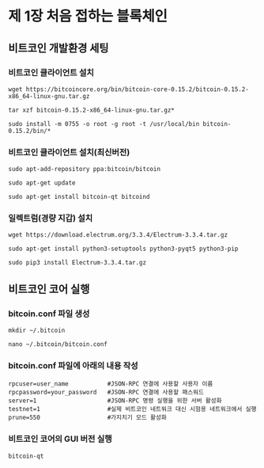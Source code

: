 # 제 1장 처음 접하는 블록체인
## 비트코인 개발환경 세팅
### 비트코인 클라이언트 설치
```
wget https://bitcoincore.org/bin/bitcoin-core-0.15.2/bitcoin-0.15.2-x86_64-linux-gnu.tar.gz
```
```
tar xzf bitcoin-0.15.2-x86_64-linux-gnu.tar.gz*
```
```
sudo install -m 0755 -o root -g root -t /usr/local/bin bitcoin-0.15.2/bin/*
```

### 비트코인 클라이언트 설치(최신버전)
```
sudo apt-add-repository ppa:bitcoin/bitcoin
```
```
sudo apt-get update
```
```
sudo apt-get install bitcoin-qt bitcoind
```

### 일렉트럼(경량 지갑) 설치
```
wget https://download.electrum.org/3.3.4/Electrum-3.3.4.tar.gz
```
```
sudo apt-get install python3-setuptools python3-pyqt5 python3-pip
```
```
sudo pip3 install Electrum-3.3.4.tar.gz
```

## 비트코인 코어 실행
### bitcoin.conf 파일 생성
```
mkdir ~/.bitcoin
```
```
nano ~/.bitcoin/bitcoin.conf
```
### bitcoin.conf 파일에 아래의 내용 작성
```
rpcuser=user_name           #JSON-RPC 연결에 사용할 사용자 이름
rpcpassword=your_password   #JSON-RPC 연결에 사용할 패스워드
server=1                    #JSON-RPC 명령 실행을 위한 서버 활성화
testnet=1                   #실제 비트코인 네트워크 대신 시험용 네트워크에서 실행
prune=550                   #가지치기 모드 활성화
```
### 비트코인 코어의 GUI 버전 실행
```
bitcoin-qt
```
